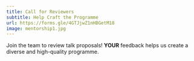 ```yaml
---
title: Call for Reviewers
subtitle: Help Craft the Programme
url: https://forms.gle/4GTJjwZ1nHBGetM18
image: mentorship1.jpg
---
```


Join the team to review talk proposals! **YOUR** feedback helps us create a
diverse and high-quality programme.
